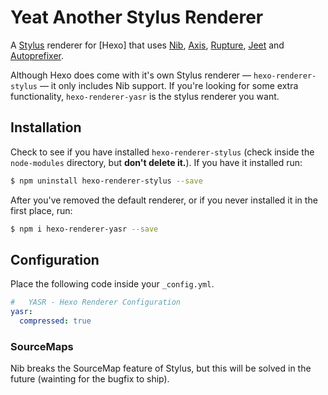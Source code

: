 #  Yeat Another Stylus Renderer

A [Stylus] renderer for [Hexo] that uses [Nib], [Axis], [Rupture], [Jeet] and [Autoprefixer].

Although Hexo does come with it's own Stylus renderer &mdash; `hexo-renderer-stylus` &mdash; it only includes Nib support. If you're looking for some extra functionality, `hexo-renderer-yasr` is the stylus renderer you want.

## Installation

Check to see if you have installed `hexo-renderer-stylus` (check inside the `node-modules` directory, but **don't delete it.**). If you have it installed run:
``` bash
$ npm uninstall hexo-renderer-stylus --save
```

After you've removed the default renderer, or if you never installed it in the first place, run:

``` bash
$ npm i hexo-renderer-yasr --save
```

## Configuration

Place the following code inside your `_config.yml`.

``` yaml
#   YASR - Hexo Renderer Configuration
yasr:
  compressed: true
```

### SourceMaps

Nib breaks the SourceMap feature of Stylus, but this will be solved in the future (wainting for the bugfix to ship).

[Stylus]: http://styl.us
[Nib]: http://nib.com
[Axis]: http://axis.cx
[Jeet]: http://jeet.gs
[Autoprefixer]: http://autoprefix.er
[Rupture]: http://rupture.cx
